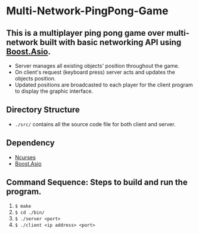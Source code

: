 # Multi-Network-PingPong-Game

## This is a multiplayer ping pong game over multi-network built with basic networking API using [Boost.Asio](https://www.boost.org/doc/libs/1_82_0/doc/html/boost_asio.html).
* Server manages all existing objects' position throughout the game.
* On client's request (keyboard press) server acts and updates the objects position.
* Updated positions are broadcasted to each player for the client program to display the graphic interface.

## Directory Structure
* ```./src/``` contains all the source code file for both client and server.

## Dependency
* [Ncurses](https://invisible-island.net/ncurses/)
* [Boost.Asio](https://www.boost.org/doc/libs/1_82_0/doc/html/boost_asio.html)

## Command Sequence: Steps to build and run the program.
1. ```$ make```
2. ```$ cd ./bin/```
3. ```$ ./server <port>```
4. ```$ ./client <ip address> <port>```
